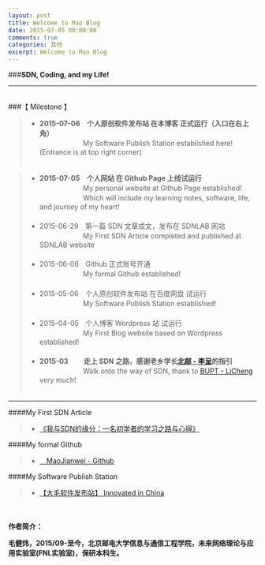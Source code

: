 ```yaml
---
layout: post
title: Welcome to Mao Blog
date: 2015-07-05 00:00:00
comments: true
categories: 其他
excerpt: Welcome to Mao Blog
---
```


###**SDN, Coding, and my Life!**

------
  <br />
###【 Milestone 】

> * **2015-07-06　个人原创软件发布站 在本博客 正式运行（入口在右上角）**  <br />
　　 　　　　My Software Publish Station established here! (Entrance is at top right corner)  <br />
　　 　　　　

> * **2015-07-05　个人网站 在 Github Page 上线试运行**  <br />
　　　 　　　My personal website at Github Page established!  <br />
　　　 　　　Which will include my learning notes, software, life, and journey of my heart!  <br />
　
> * 2015-06-29　第一篇 SDN 文章成文，发布在 SDNLAB 网站  <br />
　　　　 　　My First SDN Article completed and published at SDNLAB website  <br />
　
> * 2015-06-08　Github 正式账号开通  <br />
　　　　 　　My formal Github established!  <br />
　
> * 2015-05-06　个人原创软件发布站 在百度网盘 试运行  <br />
　　 　　　　My Software Publish Station established!  <br />
　
> * 2015-04-05　个人博客 Wordpress 站 试运行  <br />
　　　 　　　My First Blog website based on Wordpress established!  <br />
　
> * **2015-03　 　走上 SDN 之路，感谢老乡学长[北邮 - 李呈](http://www.muzixing.com/)的指引**   <br />
　　　　 　　Walk onto the way of SDN, thank to [BUPT - LiCheng](http://www.muzixing.com/) very much!  <br />
　

------

####My First SDN Article
> * [《我与SDN的缘分：一名初学者的学习之路与心得》](http://www.sdnlab.com/12252.html)

####My formal Github
> * [　MaoJianwei - Github](https://github.com/MaoJianwei)

####My Software Publish Station
> * [【大毛软件发布站】 Innovated in China](http://pan.baidu.com/s/1jGIMn8E)

　　

**作者简介：**

**毛健炜，2015/09-至今，北京邮电大学信息与通信工程学院，未来网络理论与应用实验室(FNL实验室)，保研本科生。**

